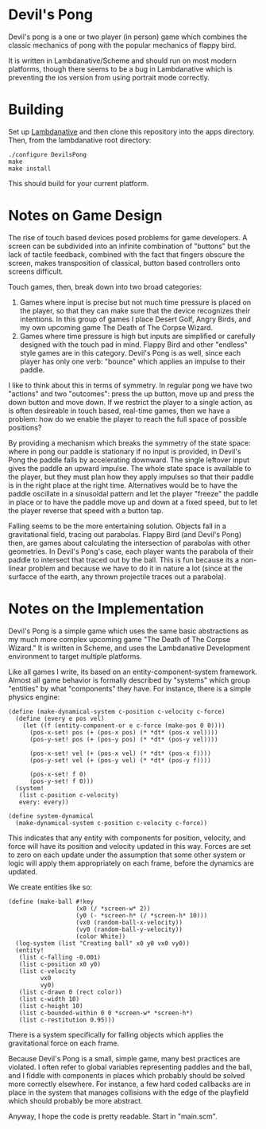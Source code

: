 Devil's Pong
============

Devil's pong is a one or two player (in person) game which combines
the classic mechanics of pong with the popular mechanics of flappy
bird.

It is written in Lambdanative/Scheme and should run on most modern
platforms, though there seems to be a bug in Lambdanative which is
preventing the ios version from using portrait mode correctly. 

Building
========

Set up [Lambdanative][] and then clone this repository into the apps
directory.  Then, from the lambdanative root directory:

    ./configure DevilsPong 
    make
    make install 

This should build for your current platform.

[Lambdanative]:https://github.com/part-cw/lambdanative

Notes on Game Design
====================

The rise of touch based devices posed problems for game developers. A
screen can be subdivided into an infinite combination of "buttons" but
the lack of tactile feedback, combined with the fact that fingers
obscure the screen, makes transposition of classical, button based
controllers onto screens difficult.

Touch games, then, break down into two broad categories:

1. Games where input is precise but not much time pressure is placed
   on the player, so that they can make sure that the device
   recognizes their intentions. In this group of games I place Desert
   Golf, Angry Birds, and my own upcoming game The Death of The Corpse Wizard.
2. Games where time pressure is high but inputs are simplified or
   carefully designed with the touch pad in mind. Flappy Bird and
   other "endless" style games are in this category. Devil's Pong is
   as well, since each player has only one verb: "bounce" which
   applies an impulse to their paddle.
   
I like to think about this in terms of symmetry. In regular pong we
have two "actions" and two "outcomes": press the up button, move up
and press the down button and move down. If we restrict the player to
a single action, as is often desireable in touch based, real-time
games, then we have a problem: how do we enable the player to reach
the full space of possible positions? 

By providing a mechanism which breaks the symmetry of the state space:
where in pong our paddle is stationary if no input is provided, in
Devil's Pong the paddle falls by accelerating downward. The single
leftover input gives the paddle an upward impulse. The whole state
space is available to the player, but they must plan how they apply
impulses so that their paddle is in the right place at the right
time. Alternatives would be to have the paddle oscillate in
a sinusoidal pattern and let the player "freeze" the paddle in place
or to have the paddle move up and down at a fixed speed, but to let
the player reverse that speed with a button tap. 
   
Falling seems to be the more entertaining solution. Objects fall in a
gravitational field, tracing out parabolas. Flappy Bird (and Devil's
Pong) then, are games about calculating the intersection of parabolas
with other geometries. In Devil's Pong's case, each player wants the
parabola of their paddle to intersect that traced out by the
ball. This is fun because its a non-linear problem and because we have
to do it in nature a lot (since at the surfacce of the earth, any
thrown projectile traces out a parabola). 

Notes on the Implementation
===========================

Devil's Pong is a simple game which uses the same basic abstractions
as my much more complex upcoming game "The Death of The Corpse
Wizard." It is written in Scheme, and uses the Lambdanative
Development environment to target multiple platforms. 

Like all games I write, its based on an entity-component-system
framework. Almost all game behavior is formally described by "systems"
which group "entities" by what "components" they have. For instance,
there is a simple physics engine:

    (define (make-dynamical-system c-position c-velocity c-force)
      (define (every e pos vel)
        (let ((f (entity-component-or e c-force (make-pos 0 0))))
          (pos-x-set! pos (+ (pos-x pos) (* *dt* (pos-x vel))))
          (pos-y-set! pos (+ (pos-y pos) (* *dt* (pos-y vel))))

          (pos-x-set! vel (+ (pos-x vel) (* *dt* (pos-x f))))
          (pos-y-set! vel (+ (pos-y vel) (* *dt* (pos-y f))))

          (pos-x-set! f 0)
          (pos-y-set! f 0)))
      (system!
       (list c-position c-velocity)
       every: every))

    (define system-dynamical
      (make-dynamical-system c-position c-velocity c-force))

This indicates that any entity with components for position, velocity,
and force will have its position and velocity updated in this
way. Forces are set to zero on each update under the assumption that
some other system or logic will apply them appropriately on each
frame, before the dynamics are updated. 

We create entities like so:

    (define (make-ball #!key
                       (x0 (/ *screen-w* 2))
                       (y0 (- *screen-h* (/ *screen-h* 10)))
                       (vx0 (random-ball-x-velocity))
                       (vy0 (random-ball-y-velocity))
                       (color White))
      (log-system (list "Creating ball" x0 y0 vx0 vy0))
      (entity!
       (list c-falling -0.001)
       (list c-position x0 y0)
       (list c-velocity
             vx0
             vy0)
       (list c-drawn 0 (rect color))
       (list c-width 10)
       (list c-height 10)
       (list c-bounded-within 0 0 *screen-w* *screen-h*)
       (list c-restitution 0.95)))

There is a system specifically for falling objects which applies the
gravitational force on each frame. 

Because Devil's Pong is a small, simple game, many best practices are
violated. I often refer to global variables representing paddles and
the ball, and I fiddle with components in places which probably should
be solved more correctly elsewhere. For instance, a few hard coded
callbacks are in place in the system that manages collisions with the
edge of the playfield which should probably be more abstract. 

Anyway, I hope the code is pretty readable. Start in "main.scm".

